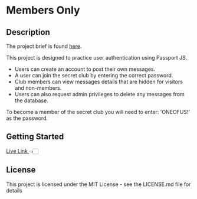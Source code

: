 # Members Only

## Description

The project brief is found <a href="https://www.theodinproject.com/lessons/nodejs-members-only">here</a>.

This project is designed to practice user authentication using Passport JS.

- Users can create an account to post their own messages.
- A user can join the secret club by entering the correct password.
- Club members can view messages details that are hidden for visitors and non-members.
- Users can also request admin privileges to delete any messages from the database.

To become a member of the secret club you will need to enter: 'ONEOFUS!' as the password.

## Getting Started

<a href="https://members-only.fly.dev" target="_blank"> Live Link </a> 👈🏻
<br/>

## License

This project is licensed under the MIT License - see the LICENSE.md file for details
